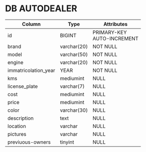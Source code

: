 # DB AUTODEALER

| Column               | Type        | Attributes                    |
| -------------------- | ----------- | ----------------------------- |
| id                   | BIGINT      | PRIMARY-KEY<br>AUTO-INCREMENT |
| brand                | varchar(20) | NOT NULL                      |
| model                | varchar(50) | NOT NULL                      |
| engine               | varchar(20) | NOT NULL                      |
| immatricolation_year | YEAR        | NOT NULL                      |
| kms                  | mediumint   | NULL                          |
| license_plate        | varchar(7)  | NULL                          |
| cost                 | mediumint   | NULL                          |
| price                | mediumint   | NULL                          |
| color                | varchar(30) | NULL                          |
| description          | text        | NULL                          |
| location             | varchar     | NULL                          |
| pictures             | varchar     | NULL                          |
| previuous-owners     | tinyint     | NULL                          |
